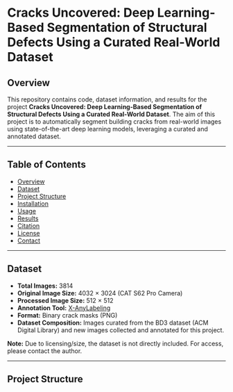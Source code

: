 # Cracks Uncovered: Deep Learning-Based Segmentation of Structural Defects Using a Curated Real-World Dataset

## Overview

This repository contains code, dataset information, and results for the project **Cracks Uncovered: Deep Learning-Based Segmentation of Structural Defects Using a Curated Real-World Dataset**. The aim of this project is to automatically segment building cracks from real-world images using state-of-the-art deep learning models, leveraging a curated and annotated dataset.

---

## Table of Contents

- [Overview](#overview)
- [Dataset](#dataset)
- [Project Structure](#project-structure)
- [Installation](#installation)
- [Usage](#usage)
- [Results](#results)
- [Citation](#citation)
- [License](#license)
- [Contact](#contact)

---

## Dataset

- **Total Images:** 3814
- **Original Image Size:** 4032 × 3024 (CAT S62 Pro Camera)
- **Processed Image Size:** 512 × 512
- **Annotation Tool:** [X-AnyLabeling](https://github.com/MUXT-ARC/X-AnyLabeling)
- **Format:** Binary crack masks (PNG)
- **Dataset Composition:** Images curated from the BD3 dataset (ACM Digital Library) and new images collected and annotated for this project.

**Note:** Due to licensing/size, the dataset is not directly included. For access, please contact the author.

---

## Project Structure


